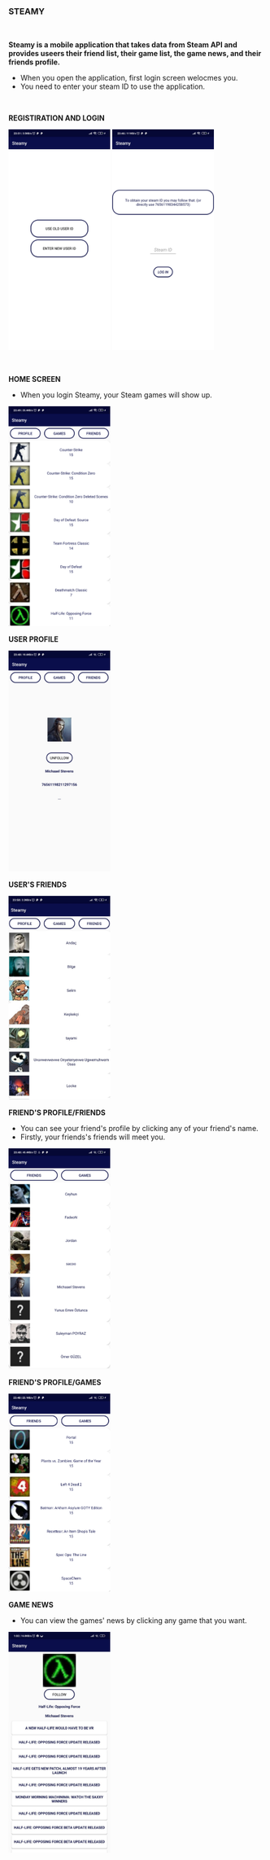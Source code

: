 ### STEAMY 

<br>

**Steamy is a mobile application that takes data from Steam API and provides useers their friend list, their game list, the game news, and their friends profile.** 

- When you open the application, first login screen welocmes you.
- You need to enter your steam ID to use the application.

<br>

**REGISTIRATION  AND LOGIN**

<img width="200px" src='Screenshots/1.jpg'>   <img width="200px" src='Screenshots/2.jpg'>

<br>


**HOME SCREEN**
- When you login Steamy, your Steam games will show up.

<img width="200px" src='Screenshots/3.png'>  

<br>

**USER PROFILE**

<img width="200px" src='Screenshots/5.jpg'> 

<br>

**USER'S FRIENDS**

<img width="200px" src='Screenshots/4.jpg'>

<br>

**FRIEND'S PROFILE/FRIENDS**
- You can see your friend's profile by clicking any of your friend's name.
- Firstly, your friends's friends will meet you.

<img width="200px" src='Screenshots/6.jpg'> 

<br>

**FRIEND'S PROFILE/GAMES**

<img width="200px" src='Screenshots/7.png'> 

<br>

**GAME NEWS**
- You can view the games' news by clicking any game that you want.

<img width="200px" src='Screenshots/8.jpeg'>
